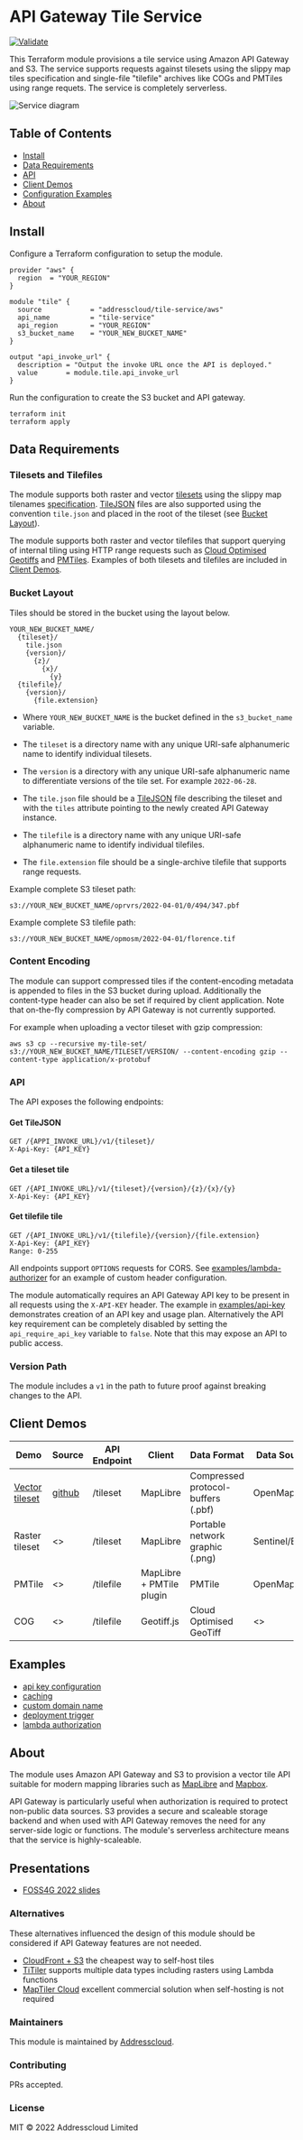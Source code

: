# API Gateway Tile Service

[![Validate](https://github.com/addresscloud/terraform-aws-tile-service/actions/workflows/validate.yml/badge.svg)](https://github.com/addresscloud/terraform-aws-tile-service/actions/workflows/validate.yml)

This Terraform module provisions a tile service using Amazon API Gateway and S3. The service supports requests against tilesets using the slippy map tiles specification and single-file "tilefile" archives like COGs and PMTiles using range requets. The service is completely serverless.

![Service diagram](https://github.com/addresscloud/terraform-aws-tile-service/raw/main/_img/diagram-v3.png)

## Table of Contents

* [Install](#install)
* [Data Requirements](#data-requirements)
* [API](#api)
* [Client Demos](#client-demos)
* [Configuration Examples](#configuration-examples)
* [About](#about)

## Install

Configure a Terraform configuration to setup the module.

```hcl
provider "aws" {
  region  = "YOUR_REGION"
}

module "tile" {
  source            = "addresscloud/tile-service/aws"
  api_name          = "tile-service"
  api_region        = "YOUR_REGION"
  s3_bucket_name    = "YOUR_NEW_BUCKET_NAME"
}

output "api_invoke_url" {
  description = "Output the invoke URL once the API is deployed."
  value       = module.tile.api_invoke_url
}
```

Run the configuration to create the S3 bucket and API gateway.

```shell
terraform init
terraform apply
```

## Data Requirements

### Tilesets and Tilefiles

The module supports both raster and vector [tilesets](https://docs.mapbox.com/help/glossary/tileset/) using the slippy map tilenames [specification](https://wiki.openstreetmap.org/wiki/Slippy_map_tilenames). [TileJSON](https://github.com/mapbox/tilejson-spec) files are also supported using the convention `tile.json` and placed in the root of the tileset (see [Bucket Layout](#bucket-layout)).

The module supports both raster and vector tilefiles that support querying of internal tiling using HTTP range requests such as [Cloud Optimised Geotiffs](https://www.cogeo.org/) and [PMTiles](https://github.com/protomaps/PMTiles). Examples of both tilesets and tilefiles are included in [Client Demos](#client-demos).

### Bucket Layout

Tiles should be stored in the bucket using the layout below.

```
YOUR_NEW_BUCKET_NAME/
  {tileset}/
    tile.json
    {version}/
      {z}/
        {x}/
          {y}
  {tilefile}/
    {version}/
      {file.extension}
```
* Where `YOUR_NEW_BUCKET_NAME` is the bucket defined in the `s3_bucket_name` variable.

* The `tileset` is a directory name with any unique URI-safe alphanumeric name to identify individual tilesets.

* The `version` is a directory with any unique URI-safe alphanumeric name to differentiate versions of the tile set. For example `2022-06-28`.

* The `tile.json` file should be a [TileJSON](https://github.com/mapbox/tilejson-spec) file describing the tileset and with the `tiles` attribute pointing to the newly created API Gateway instance.

* The `tilefile` is a directory name with any unique URI-safe alphanumeric name to identify individual tilefiles.

* The `file.extension` file should be a single-archive tilefile that supports range requests.

Example complete S3 tileset path:

```
s3://YOUR_NEW_BUCKET_NAME/oprvrs/2022-04-01/0/494/347.pbf
```

Example complete S3 tilefile path:

```
s3://YOUR_NEW_BUCKET_NAME/opmosm/2022-04-01/florence.tif
```

### Content Encoding

The module can support compressed tiles if the content-encoding metadata is appended to files in the S3 bucket during upload. Additionally the content-type header can also be set if required by client application. Note that on-the-fly compression by API Gateway is not currently supported.

For example when uploading a vector tileset with gzip compression: 

```shell
aws s3 cp --recursive my-tile-set/ s3://YOUR_NEW_BUCKET_NAME/TILESET/VERSION/ --content-encoding gzip --content-type application/x-protobuf
```

### API

The API exposes the following endpoints:

#### **Get TileJSON**
```http
GET /{APPI_INVOKE_URL}/v1/{tileset}/
X-Api-Key: {API_KEY}
```

#### **Get a tileset tile**
```http
GET /{API_INVOKE_URL}/v1/{tileset}/{version}/{z}/{x}/{y}
X-Api-Key: {API_KEY}
```

#### **Get tilefile tile**
```http
GET /{API_INVOKE_URL}/v1/{tilefile}/{version}/{file.extension}
X-Api-Key: {API_KEY}
Range: 0-255
```

All endpoints support `OPTIONS` requests for CORS. See [examples/lambda-authorizer](https://github.com/addresscloud/terraform-aws-tile-service/tree/main/examples/lambda-authorizer) for an example of custom header configuration.

The module automatically requires an API Gateway API key to be present in all requests using the `X-API-KEY` header. The example in [examples/api-key](https://github.com/addresscloud/terraform-aws-tile-service/tree/main/examples/api-key) demonstrates creation of an API key and usage plan. Alternatively the API key requirement can be completely disabled by setting the `api_require_api_key` variable to `false`. Note that this may expose an API to public access.

### Version Path

The module includes a `v1` in the path to future proof against breaking changes to the API.

## Client Demos

|Demo|Source|API Endpoint|Client|Data Format|Data Source|
|----|------|------------|------|-----------|-----------|
|[Vector tileset](https://addresscloud.github.io/terraform-aws-tile-service/)|[github](https://github.com/addresscloud/terraform-aws-tile-service/blob/demo/index.html)|/tileset|MapLibre|Compressed protocol-buffers (.pbf)|OpenMapTiler|
|Raster tileset|<>|/tileset|MapLibre|Portable network graphic (.png)|Sentinel/ESA|
|PMTile|<>|/tilefile|MapLibre + PMTile plugin|PMTile|OpenMapTiler|
|COG|<>|/tilefile|Geotiff.js|Cloud Optimised GeoTiff|<>|

## Examples

- [api key configuration](https://github.com/addresscloud/terraform-aws-tile-service/tree/main/examples/api-key)
- [caching](https://github.com/addresscloud/terraform-aws-tile-service/tree/main/examples/caching)
- [custom domain name](https://github.com/addresscloud/terraform-aws-tile-service/tree/main/examples/custom-domain)
- [deployment trigger](https://github.com/addresscloud/terraform-aws-tile-service/tree/main/examples/deployment-trigger)
- [lambda authorization](https://github.com/addresscloud/terraform-aws-tile-service/tree/main/examples/lambda-authorizer)

## About

The module uses Amazon API Gateway and S3 to provision a vector tile API suitable for modern mapping libraries such as [MapLibre](https://maplibre.org/) and [Mapbox](https://www.mapbox.com/).

API Gateway is particularly useful when authorization is required to protect non-public data sources. S3 provides a secure and scaleable storage backend and when used with API Gateway removes the need for any server-side logic or functions. The module's serverless architecture means that the service is highly-scaleable.

## Presentations
- [FOSS4G 2022 slides](https://addresscloud.github.io/terraform-aws-tile-service/decks/foss4g-20220825.pdf)

### Alternatives

These alternatives influenced the design of this module should be considered if API Gateway features are not needed.

- [CloudFront + S3](https://github.com/addresscloud/serverless-tiles) the cheapest way to self-host tiles
- [TiTiler](https://github.com/developmentseed/titiler) supports multiple data types including rasters using Lambda functions
- [MapTiler Cloud](https://www.maptiler.com/cloud/) excellent commercial solution when self-hosting is not required

### Maintainers

This module is maintained by [Addresscloud](https://github.com/addresscloud/).

### Contributing

PRs accepted.

### License

MIT © 2022 Addresscloud Limited